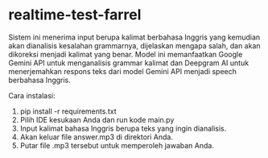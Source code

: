 # realtime-test-farrel

Sistem ini menerima input berupa kalimat berbahasa Inggris yang kemudian akan dianalisis kesalahan grammarnya, 
dijelaskan mengapa salah, dan akan dikoreksi menjadi kalimat yang benar. Model ini memanfaatkan Google Gemini API 
untuk menganalisis grammar kalimat dan Deepgram AI untuk menerjemahkan respons teks dari model Gemini API menjadi 
speech berbahasa Inggris.

Cara instalasi: 
1. pip install -r requirements.txt
2. Pilih IDE kesukaan Anda dan run kode main.py
3. Input kalimat bahasa Inggris berupa teks yang ingin dianalisis.
4. Akan keluar file answer.mp3 di direktori Anda.
5. Putar file .mp3 tersebut untuk memperoleh jawaban Anda.